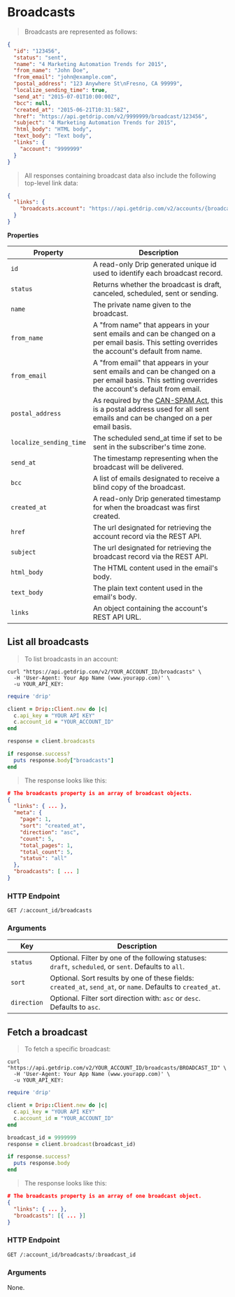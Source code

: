 # Broadcasts

> Broadcasts are represented as follows:

```json
{
  "id": "123456",
  "status": "sent",
  "name": "4 Marketing Automation Trends for 2015",
  "from_name": "John Doe",
  "from_email": "john@example.com",
  "postal_address": "123 Anywhere St\nFresno, CA 99999",
  "localize_sending_time": true,
  "send_at": "2015-07-01T10:00:00Z",
  "bcc": null,
  "created_at": "2015-06-21T10:31:58Z",
  "href": "https://api.getdrip.com/v2/9999999/broadcast/123456",
  "subject": "4 Marketing Automation Trends for 2015",
  "html_body": "HTML body",
  "text_body": "Text body",
  "links": {
    "account": "9999999"
  }
}
```

> All responses containing broadcast data also include the following top-level link data:

```json
{
  "links": {
    "broadcasts.account": "https://api.getdrip.com/v2/accounts/{broadcasts.account}",
  }
}
```

**Properties**

<table>
  <thead>
    <tr>
      <th>Property</th>
      <th>Description</th>
    </tr>
  </thead>
  <tbody>
    <tr>
      <td><code>id</code></td>
      <td>A read-only Drip generated unique id used to identify each broadcast record.</td>
    </tr>
    <tr>
      <td><code>status</code></td>
      <td>Returns whether the broadcast is draft, canceled, scheduled, sent or sending.</td>
    </tr>
    <tr>
      <td><code>name</code></td>
      <td>The private name given to the broadcast.</td>
    </tr>
    <tr>
      <td><code>from_name</code></td>
      <td>A "from name" that appears in your sent emails and can be changed on a per email basis. This setting overrides the account's default from name.</td>
    </tr>
    <tr>
      <td><code>from_email</code></td>
      <td>A "from email" that appears in your sent emails and can be changed on a per email basis. This setting overrides the account's default from email.</td>
    </tr>
    <tr>
      <td><code>postal_address</code></td>
      <td>As required by the <a href="http://1.usa.gov/YgrzFP" target="_blank">CAN-SPAM Act</a>, this is a postal address used for all sent emails and can be changed on a per email basis.</td>
    </tr>
    <tr>
      <td><code>localize_sending_time</code></td>
      <td>The scheduled send_at time if set to be sent in the subscriber's time zone.</td>
    </tr>
    <tr>
      <td><code>send_at</code></td>
      <td>The timestamp representing when the broadcast will be delivered.</td>
    </tr>
    <tr>
      <td><code>bcc</code></td>
      <td>A list of emails designated to receive a blind copy of the broadcast.</td>
    </tr>
    <tr>
      <td><code>created_at</code></td>
      <td>A read-only Drip generated timestamp for when the broadcast was first created.</td>
    </tr>
    <tr>
      <td><code>href</code></td>
      <td>The url designated for retrieving the account record via the REST API.</td>
    </tr>
    <tr>
      <td><code>subject</code></td>
      <td>The url designated for retrieving the broadcast record via the REST API.</td>
    </tr>
    <tr>
      <td><code>html_body</code></td>
      <td>The HTML content used in the email's body.</td>
    </tr>
    <tr>
      <td><code>text_body</code></td>
      <td>The plain text content used in the email's body.</td>
    </tr>
    <tr>
      <td><code>links</code></td>
      <td>An object containing the account's REST API URL.</td>
    </tr>
  </tbody>
</table>

## List all broadcasts

> To list broadcasts in an account:

```shell
curl "https://api.getdrip.com/v2/YOUR_ACCOUNT_ID/broadcasts" \
  -H 'User-Agent: Your App Name (www.yourapp.com)' \
  -u YOUR_API_KEY:
```

```ruby
require 'drip'

client = Drip::Client.new do |c|
  c.api_key = "YOUR API KEY"
  c.account_id = "YOUR_ACCOUNT_ID"
end

response = client.broadcasts

if response.success?
  puts response.body["broadcasts"]
end
```

> The response looks like this:

```json
# The broadcasts property is an array of broadcast objects.
{
  "links": { ... },
  "meta": {
    "page": 1,
    "sort": "created_at",
    "direction": "asc",
    "count": 5,
    "total_pages": 1,
    "total_count": 5,
    "status": "all"
  },
  "broadcasts": [ ... ]
}
```

### HTTP Endpoint

`GET /:account_id/broadcasts`

### Arguments

<table>
  <thead>
    <tr>
      <th>Key</th>
      <th>Description</th>
    </tr>
  </thead>
  <tbody>
    <tr>
      <td><code>status</code></td>
      <td>Optional. Filter by one of the following statuses: <code>draft</code>, <code>scheduled</code>, or <code>sent</code>. Defaults to <code>all</code>.</td>
    </tr>
    <tr>
      <td><code>sort</code></td>
      <td>Optional. Sort results by one of these fields: <code>created_at</code>, <code>send_at</code>, or <code>name</code>. Defaults to <code>created_at</code>.</td>
    </tr>
    <tr>
      <td><code>direction</code></td>
      <td>Optional. Filter sort direction with: <code>asc</code> or <code>desc</code>. Defaults to <code>asc</code>.</td>
    </tr>
  </tbody>
</table>

## Fetch a broadcast

> To fetch a specific broadcast:

```shell
curl "https://api.getdrip.com/v2/YOUR_ACCOUNT_ID/broadcasts/BROADCAST_ID" \
  -H 'User-Agent: Your App Name (www.yourapp.com)' \
  -u YOUR_API_KEY:
```

```ruby
require 'drip'

client = Drip::Client.new do |c|
  c.api_key = "YOUR API KEY"
  c.account_id = "YOUR_ACCOUNT_ID"
end

broadcast_id = 9999999
response = client.broadcast(broadcast_id)

if response.success?
  puts response.body
end
```

> The response looks like this:

```json
# The broadcasts property is an array of one broadcast object.
{
  "links": { ... },
  "broadcasts": [{ ... }]
}
```

### HTTP Endpoint

`GET /:account_id/broadcasts/:broadcast_id`

### Arguments

None.
